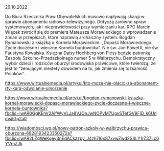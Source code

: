 29.10.2022

Do Biura Rzecznika Praw Obywatelskich masowo napływają skargi w sprawie abonamentu radiowo-telewizyjnego. Dotyczą zarówno spraw systemowych, jak i nieprawidłowości przy wymierzaniu kar. RPO Marcin Wiącek zwrócił się do premiera Mateusza Morawieckiego o wprowadzenie zmian w przepisach, które naprawią archaiczny system. Bogdan Rymanowski z książką o Kornelu Morawieckim. „Dopaść Morawieckiego. Życie doczesne i wieczne Kornela buntownika”. Nie św. Jan Paweł II, nie św. Faustyna Kowalska. Księżna Daisy Hochberg von Pless będzie patronką Zespołu Szkolno-Przedszkolnego numer 5 w Wałbrzychu. Demokratyczny wybór dzieci i rodziców oburzył środowiska prawicowe, które twierdzą, że jest to "żenującym niestety dowodem na to, jak zmienia się tożsamość Polaków".

https://www.wirtualnemedia.pl/artykul/kto-moze-nie-placic-za-abonament-rtv-kara-odwolanie-umorzenie

https://www.wirtualnemedia.pl/artykul/bogdan-rymanowski-ksiazka-kornel-morawiecki-dopasc-morawieckiego-zycie-doczesne-i-wieczne-kornela-buntownika?fbclid=IwAR0GgKEhV2AifWyVLJa8VJOnJwNOPvM7UgvSTefGV9FiD_k6UnmsjlGp2a0

https://wiadomosci.wp.pl/nowy-patron-szkoly-w-walbrzychu-prawica-oburzona-6828193423350272a?fbclid=IwAR2LZgWeKgey3nEdACkzzpy_J4zh7I6xS7xvwZwd2S4LY1rZ37Lc6YVmZJk